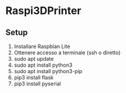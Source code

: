 # Raspi3DPrinter

## Setup
1. Installare Raspbian Lite 
2. Ottenere accesso a terminale (ssh o diretto)
3. sudo apt update
4. sudo apt install python3
5. sudo apt install python3-pip
6. pip3 install flask
7. pip3 install pyserial